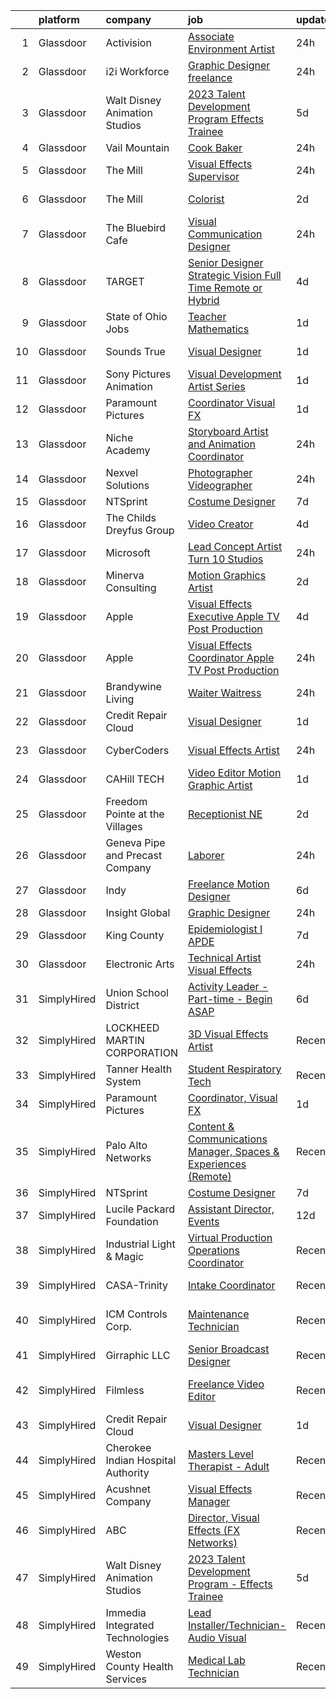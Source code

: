 

|    | platform    | company                            | job                                                                                                                                                                                                                                                                                                                                                                                                                                                                                                                                                                                                                                                                                                                                                                                                                                                                                                                                                                                                                                                                                                                                                                                                                                                                                                                                                                                                 | update_time   | location           |
|---:|:------------|:-----------------------------------|:----------------------------------------------------------------------------------------------------------------------------------------------------------------------------------------------------------------------------------------------------------------------------------------------------------------------------------------------------------------------------------------------------------------------------------------------------------------------------------------------------------------------------------------------------------------------------------------------------------------------------------------------------------------------------------------------------------------------------------------------------------------------------------------------------------------------------------------------------------------------------------------------------------------------------------------------------------------------------------------------------------------------------------------------------------------------------------------------------------------------------------------------------------------------------------------------------------------------------------------------------------------------------------------------------------------------------------------------------------------------------------------------------|:--------------|:-------------------|
|  1 | Glassdoor   | Activision                         | [Associate Environment Artist](https://www.glassdoor.com/partner/jobListing.htm?pos=118&ao=1136043&s=58&guid=0000018340004bed99a63f37c194e898&src=GD_JOB_AD&t=SR&vt=w&cs=1_82ed2bdb&cb=1663226105200&jobListingId=1008141048620&jrtk=3-0-1gd000j17kbm7801-1gd000j1t2a6p000-d426e1abbae85a05-)                                                                                                                                                                                                                                                                                                                                                                                                                                                                                                                                                                                                                                                                                                                                                                                                                                                                                                                                                                                                                                                                                                       | 24h           | Carlsbad, CA       |
|  2 | Glassdoor   | i2i Workforce                      | [Graphic Designer   freelance](https://www.glassdoor.com/partner/jobListing.htm?pos=111&ao=1136043&s=58&guid=0000018340004bed99a63f37c194e898&src=GD_JOB_AD&t=SR&vt=w&ea=1&cs=1_b0543a3a&cb=1663226105200&jobListingId=1008139506840&jrtk=3-0-1gd000j17kbm7801-1gd000j1t2a6p000-45bbbb1af1733ff4-)                                                                                                                                                                                                                                                                                                                                                                                                                                                                                                                                                                                                                                                                                                                                                                                                                                                                                                                                                                                                                                                                                                  | 24h           | Colorado           |
|  3 | Glassdoor   | Walt Disney Animation Studios      | [2023 Talent Development Program   Effects Trainee](https://www.glassdoor.com/partner/jobListing.htm?pos=109&ao=1136043&s=58&guid=0000018340004bed99a63f37c194e898&src=GD_JOB_AD&t=SR&vt=w&cs=1_3ae5574f&cb=1663226105200&jobListingId=1008128862520&jrtk=3-0-1gd000j17kbm7801-1gd000j1t2a6p000-75fffbc0dc0d6f25-)                                                                                                                                                                                                                                                                                                                                                                                                                                                                                                                                                                                                                                                                                                                                                                                                                                                                                                                                                                                                                                                                                  | 5d            | Burbank, CA        |
|  4 | Glassdoor   | Vail Mountain                      | [Cook   Baker](https://www.glassdoor.com/partner/jobListing.htm?pos=101&ao=1110586&s=58&guid=0000018340004bed99a63f37c194e898&src=GD_JOB_AD&t=SR&vt=w&ea=1&cs=1_383cd071&cb=1663226105199&jobListingId=1008139167031&cpc=7F925F5888094D6A&jrtk=3-0-1gd000j17kbm7801-1gd000j1t2a6p000-389fb3d467213201--6NYlbfkN0D7AAlhp0W5eIlXc3IH5IafMgBvIc7X2CAdlctRQxAPLUgkEzRQ0A-BYWKvQTR3RpRWMhlhJ9bWC-ID41Me3H9TSO-V7PmYZrNXQIdaWMqHWlAjCjBN0M-qVufUVnQxfaEpddKccnKKI-gNTVL-0MsATJtxpLDGd5rjIpY6Bqq23zOeskJelic4NkhzOAD6zNpy35RUwVnbhrJKwmfzkcJyK-ye0XY9ktHHoj8rKbFDAssa0fGOYppDNurYU1kdQqHAnnkzklGnJboI25gBGmWaZ0vjiuSGUJFUrK3Tc0lXApySrD0xQnDdIEI8iKTTnlLsulMM_nLDBTDE1ziogGHOivCYlJVYhq7a4Rmod_OTPTj5kem2AYiCXXOM6SlbEW0Okty2LOmw2aMMdZDwrMMUWuH2ZsPjfCeTJDn_AzI_aAKxaM-FdqWrdVV9PNuIhQa02fsIH8dVTF7FUxQKPysMmw0odAkBAqPFp82ar75cDhawKlmRbEs-SqRbMp2W5BQ02-Kd1lUc2atgCZTc5fB-ILaEs2MLR_QYq4guRgZYMBM8Ohnznozg4GJlSxSuzCT-zYCTtk1AiZY8B54rNBiu_C_ifyMcOXjxMxSJ5oT4iczSZKlV7jXcJFRbrLxNy4j2tJC4my9L4MmENnYfwFkIKfWct5_f_brsTM0FuaEHr2qPylGwcYO7K8uaEmpJk2QldjQCpzmoMWurS-k6ZiiSFSzS_q5_4nWGenDwpgJdvY8TnN_i7dQ-PppfCKSfJ_wnKdsdSJFwDfQI8CiKI97OOUTX3o0koUwfYsi3mAvbVhLHodb7DRJ5Eqs1odA37yw_zFcCfyhXGaOiqWWVA7FoGSIQKUMoQbGMvRi92LtPMnRFaiHnz1QuYTrldSsB2taVDZOzsmogJbFQNQqtgBHu2LF_YTYeygXw5HE11I7HlYz7z-wymvDwb12ST2SNOOvfqU2srGjDR7ELkkG2bZc10RKNT78m00gV3ltn-GyyMqMvFa1jF72Zd04hxSlm2BFnsNI4z65fJA%3D%3D) | 24h           | Vail, CO           |
|  5 | Glassdoor   | The Mill                           | [Visual Effects Supervisor](https://www.glassdoor.com/partner/jobListing.htm?pos=113&ao=1136043&s=58&guid=0000018340004bed99a63f37c194e898&src=GD_JOB_AD&t=SR&vt=w&cs=1_b5c9516e&cb=1663226105200&jobListingId=1008141035984&jrtk=3-0-1gd000j17kbm7801-1gd000j1t2a6p000-11347f5968fcbc15-)                                                                                                                                                                                                                                                                                                                                                                                                                                                                                                                                                                                                                                                                                                                                                                                                                                                                                                                                                                                                                                                                                                          | 24h           | Chicago, IL        |
|  6 | Glassdoor   | The Mill                           | [Colorist](https://www.glassdoor.com/partner/jobListing.htm?pos=119&ao=1136043&s=58&guid=0000018340004bed99a63f37c194e898&src=GD_JOB_AD&t=SR&vt=w&cs=1_1fdfc65d&cb=1663226105200&jobListingId=1008135529367&jrtk=3-0-1gd000j17kbm7801-1gd000j1t2a6p000-34cde9ec856f672c-)                                                                                                                                                                                                                                                                                                                                                                                                                                                                                                                                                                                                                                                                                                                                                                                                                                                                                                                                                                                                                                                                                                                           | 2d            | New York, NY       |
|  7 | Glassdoor   | The Bluebird Cafe                  | [Visual Communication Designer](https://www.glassdoor.com/partner/jobListing.htm?pos=116&ao=1136043&s=58&guid=0000018340004bed99a63f37c194e898&src=GD_JOB_AD&t=SR&vt=w&ea=1&cs=1_bd19598b&cb=1663226105200&jobListingId=1008141256985&jrtk=3-0-1gd000j17kbm7801-1gd000j1t2a6p000-81559ffb7d89eb2b-)                                                                                                                                                                                                                                                                                                                                                                                                                                                                                                                                                                                                                                                                                                                                                                                                                                                                                                                                                                                                                                                                                                 | 24h           | New York, NY       |
|  8 | Glassdoor   | TARGET                             | [Senior Designer  Strategic Vision  Full Time Remote or Hybrid ](https://www.glassdoor.com/partner/jobListing.htm?pos=121&ao=1136043&s=58&guid=0000018340004bed99a63f37c194e898&src=GD_JOB_AD&t=SR&vt=w&cs=1_787f0c14&cb=1663226105200&jobListingId=1008130637902&jrtk=3-0-1gd000j17kbm7801-1gd000j1t2a6p000-97676a695d493dd1-)                                                                                                                                                                                                                                                                                                                                                                                                                                                                                                                                                                                                                                                                                                                                                                                                                                                                                                                                                                                                                                                                     | 4d            | Minneapolis, MN    |
|  9 | Glassdoor   | State of Ohio Jobs                 | [Teacher  Mathematics ](https://www.glassdoor.com/partner/jobListing.htm?pos=117&ao=1136043&s=58&guid=0000018340004bed99a63f37c194e898&src=GD_JOB_AD&t=SR&vt=w&cs=1_0a0f8810&cb=1663226105200&jobListingId=1008136482810&jrtk=3-0-1gd000j17kbm7801-1gd000j1t2a6p000-7266895dfa43226f-)                                                                                                                                                                                                                                                                                                                                                                                                                                                                                                                                                                                                                                                                                                                                                                                                                                                                                                                                                                                                                                                                                                              | 1d            | Ohio               |
| 10 | Glassdoor   | Sounds True                        | [Visual Designer](https://www.glassdoor.com/partner/jobListing.htm?pos=127&ao=1136043&s=58&guid=0000018340004bed99a63f37c194e898&src=GD_JOB_AD&t=SR&vt=w&ea=1&cs=1_fd413939&cb=1663226105201&jobListingId=1008136172477&jrtk=3-0-1gd000j17kbm7801-1gd000j1t2a6p000-43129ac4df26c860-)                                                                                                                                                                                                                                                                                                                                                                                                                                                                                                                                                                                                                                                                                                                                                                                                                                                                                                                                                                                                                                                                                                               | 1d            | Louisville, CO     |
| 11 | Glassdoor   | Sony Pictures Animation            | [Visual Development Artist   Series](https://www.glassdoor.com/partner/jobListing.htm?pos=112&ao=1136043&s=58&guid=0000018340004bed99a63f37c194e898&src=GD_JOB_AD&t=SR&vt=w&cs=1_06a69ef5&cb=1663226105200&jobListingId=1008137955354&jrtk=3-0-1gd000j17kbm7801-1gd000j1t2a6p000-de29373453c4995d-)                                                                                                                                                                                                                                                                                                                                                                                                                                                                                                                                                                                                                                                                                                                                                                                                                                                                                                                                                                                                                                                                                                 | 1d            | Culver City, CA    |
| 12 | Glassdoor   | Paramount Pictures                 | [Coordinator  Visual FX](https://www.glassdoor.com/partner/jobListing.htm?pos=123&ao=1136043&s=58&guid=0000018340004bed99a63f37c194e898&src=GD_JOB_AD&t=SR&vt=w&cs=1_13c80abf&cb=1663226105201&jobListingId=1008136875068&jrtk=3-0-1gd000j17kbm7801-1gd000j1t2a6p000-7b8b652dda9028a5-)                                                                                                                                                                                                                                                                                                                                                                                                                                                                                                                                                                                                                                                                                                                                                                                                                                                                                                                                                                                                                                                                                                             | 1d            | Los Angeles, CA    |
| 13 | Glassdoor   | Niche Academy                      | [Storyboard Artist and Animation Coordinator](https://www.glassdoor.com/partner/jobListing.htm?pos=125&ao=1136043&s=58&guid=0000018340004bed99a63f37c194e898&src=GD_JOB_AD&t=SR&vt=w&ea=1&cs=1_58b6fa58&cb=1663226105201&jobListingId=1008139879017&jrtk=3-0-1gd000j17kbm7801-1gd000j1t2a6p000-26ca5f321b95c522-)                                                                                                                                                                                                                                                                                                                                                                                                                                                                                                                                                                                                                                                                                                                                                                                                                                                                                                                                                                                                                                                                                   | 24h           | Remote             |
| 14 | Glassdoor   | Nexvel Solutions                   | [Photographer   Videographer](https://www.glassdoor.com/partner/jobListing.htm?pos=102&ao=1110586&s=58&guid=0000018340004bed99a63f37c194e898&src=GD_JOB_AD&t=SR&vt=w&ea=1&cs=1_01a0dc59&cb=1663226105199&jobListingId=1008139426384&cpc=39A4E8CE329AB187&jrtk=3-0-1gd000j17kbm7801-1gd000j1t2a6p000-7ae58f5d2c3171b9--6NYlbfkN0CbOBDnXh7xKrgMGajRcwtiULnNRH2HD4OcgrC7cTdOeqhpqD0i0HFPt9to3EfzcIjWSIYw9Bef0x94f3z4a5s6Bt5ZGqpnIgG2jlRvocAP7Ehvmm83avUB4o77lCdPjkeztO6d75Svq2iFXDGKNzlBVqt6WuYtqqxWyhB1FjfkDgYgQ9JjcWzDQ7-zrxoW4Unc8nBuBNuwtqYyp82yyZ2Waz-H0F2KoNc9WXqw7vH5g-RHR3aEIvHpMUGtanEH_cP1dAdGBFt7m36esYeBeH9ZII9vg81zKUBWwmW7pIRDobEGEC_mLCjYYeodWZs71wIdO6_sG0Iasx70OcR4_up-cIpH1GdFLv5j0API8Ju_fI21ennzIzywf9deSOqZCHvVDaOPDrlZ2mxRbkyflReMAIzJC7spOEQr4FWBR9YoCKOx1SKtcajm2y0TXXuTKR0ZOzxPfgXlmRNzqrKJ-K0QUPMTnTx7FoLHARWDLnzxYg3DtuOFBvWORyVd8u6Vrh8%3D)                                                                                                                                                                                                                                                                                                                                                                                                                                                                                                                                | 24h           | Philadelphia, PA   |
| 15 | Glassdoor   | NTSprint                           | [Costume Designer](https://www.glassdoor.com/partner/jobListing.htm?pos=107&ao=1136043&s=58&guid=0000018340004bed99a63f37c194e898&src=GD_JOB_AD&t=SR&vt=w&ea=1&cs=1_2582d0eb&cb=1663226105199&jobListingId=1008125068997&jrtk=3-0-1gd000j17kbm7801-1gd000j1t2a6p000-c91b35fba03e95ee-)                                                                                                                                                                                                                                                                                                                                                                                                                                                                                                                                                                                                                                                                                                                                                                                                                                                                                                                                                                                                                                                                                                              | 7d            | Remote             |
| 16 | Glassdoor   | The Childs Dreyfus Group           | [Video Creator](https://www.glassdoor.com/partner/jobListing.htm?pos=124&ao=1136043&s=58&guid=0000018340004bed99a63f37c194e898&src=GD_JOB_AD&t=SR&vt=w&ea=1&cs=1_93d08e68&cb=1663226105201&jobListingId=1008130552471&jrtk=3-0-1gd000j17kbm7801-1gd000j1t2a6p000-2b3fa6dd7eb320e3-)                                                                                                                                                                                                                                                                                                                                                                                                                                                                                                                                                                                                                                                                                                                                                                                                                                                                                                                                                                                                                                                                                                                 | 4d            | Remote             |
| 17 | Glassdoor   | Microsoft                          | [Lead Concept Artist   Turn 10 Studios](https://www.glassdoor.com/partner/jobListing.htm?pos=129&ao=1136043&s=58&guid=0000018340004bed99a63f37c194e898&src=GD_JOB_AD&t=SR&vt=w&cs=1_7e3c501b&cb=1663226105201&jobListingId=1008140157575&jrtk=3-0-1gd000j17kbm7801-1gd000j1t2a6p000-cd5c613885660123-)                                                                                                                                                                                                                                                                                                                                                                                                                                                                                                                                                                                                                                                                                                                                                                                                                                                                                                                                                                                                                                                                                              | 24h           | Redmond, WA        |
| 18 | Glassdoor   | Minerva Consulting                 | [Motion Graphics Artist](https://www.glassdoor.com/partner/jobListing.htm?pos=130&ao=1136043&s=58&guid=0000018340004bed99a63f37c194e898&src=GD_JOB_AD&t=SR&vt=w&ea=1&cs=1_70fc44bb&cb=1663226105201&jobListingId=1008134222954&jrtk=3-0-1gd000j17kbm7801-1gd000j1t2a6p000-91e077c834931176-)                                                                                                                                                                                                                                                                                                                                                                                                                                                                                                                                                                                                                                                                                                                                                                                                                                                                                                                                                                                                                                                                                                        | 2d            | Remote             |
| 19 | Glassdoor   | Apple                              | [Visual Effects Executive  Apple TV  Post Production](https://www.glassdoor.com/partner/jobListing.htm?pos=120&ao=1136043&s=58&guid=0000018340004bed99a63f37c194e898&src=GD_JOB_AD&t=SR&vt=w&cs=1_93847035&cb=1663226105200&jobListingId=1008130984242&jrtk=3-0-1gd000j17kbm7801-1gd000j1t2a6p000-cef1915e59ab6a75-)                                                                                                                                                                                                                                                                                                                                                                                                                                                                                                                                                                                                                                                                                                                                                                                                                                                                                                                                                                                                                                                                                | 4d            | Culver City, CA    |
| 20 | Glassdoor   | Apple                              | [Visual Effects Coordinator  Apple TV  Post Production](https://www.glassdoor.com/partner/jobListing.htm?pos=114&ao=1136043&s=58&guid=0000018340004bed99a63f37c194e898&src=GD_JOB_AD&t=SR&vt=w&cs=1_0f9c393d&cb=1663226105200&jobListingId=1008139502844&jrtk=3-0-1gd000j17kbm7801-1gd000j1t2a6p000-22323a1b7e6276c5-)                                                                                                                                                                                                                                                                                                                                                                                                                                                                                                                                                                                                                                                                                                                                                                                                                                                                                                                                                                                                                                                                              | 24h           | Culver City, CA    |
| 21 | Glassdoor   | Brandywine Living                  | [Waiter   Waitress](https://www.glassdoor.com/partner/jobListing.htm?pos=106&ao=1136043&s=58&guid=0000018340004bed99a63f37c194e898&src=GD_JOB_AD&t=SR&vt=w&cs=1_81d59b70&cb=1663226105199&jobListingId=1008139231766&jrtk=3-0-1gd000j17kbm7801-1gd000j1t2a6p000-0781dfb7615878af-)                                                                                                                                                                                                                                                                                                                                                                                                                                                                                                                                                                                                                                                                                                                                                                                                                                                                                                                                                                                                                                                                                                                  | 24h           | Little Neck, NY    |
| 22 | Glassdoor   | Credit Repair Cloud                | [Visual Designer](https://www.glassdoor.com/partner/jobListing.htm?pos=115&ao=1136043&s=58&guid=0000018340004bed99a63f37c194e898&src=GD_JOB_AD&t=SR&vt=w&ea=1&cs=1_87b8b5db&cb=1663226105200&jobListingId=1008136171133&jrtk=3-0-1gd000j17kbm7801-1gd000j1t2a6p000-1cd95d35f6f62dee-)                                                                                                                                                                                                                                                                                                                                                                                                                                                                                                                                                                                                                                                                                                                                                                                                                                                                                                                                                                                                                                                                                                               | 1d            | Los Angeles, CA    |
| 23 | Glassdoor   | CyberCoders                        | [Visual Effects Artist](https://www.glassdoor.com/partner/jobListing.htm?pos=104&ao=1110586&s=58&guid=0000018340004bed99a63f37c194e898&src=GD_JOB_AD&t=SR&vt=w&ea=1&cs=1_9a5335c2&cb=1663226105199&jobListingId=1008140369643&cpc=C4A69CCDBB3B9599&jrtk=3-0-1gd000j17kbm7801-1gd000j1t2a6p000-d5c7a249f8dcd86c--6NYlbfkN0CpFJQzrgRR8WqXWK1qKKEqALWJw739KlKqr2H-MSI4eoBlI4EFrmor2FYZMP3muM2qU_lxeZ-TX3AgR04QhDVNujFk5HvIaA0I7DJFRALEGAmEv_J3MlA00uidDpjAtPOJTHijGJDXEXHIL7gZeB8rUL1E_a6VgFlfLEriE01yK-mLZNVWzipNdQ8FfL_B6gVh7bJujKtmjO8xkjzIx2SrhW-z7ZF-pn-V3RuqZgoaQa0YVoUrN4iY62X16Rvn5iad9_pjB_JbnsrjpQ9JAgRtuGWNktwKlA28PPWsAvB5ApO9d9dgIap3POHiSPY92tI95tI0cIjCt39c62_5aLWAzBgWJMvHJcsv2T0niDfDa4wXRwSUpVpXbpJyOsHz9DOaB6zKxPjH49ESd9EPJnDWZkjee1Zvbhppn6fVSJaUcZBLSp4B3l9dkqzrwIxStp8Z-KUDZbDFgGm0DVn9XKbFmTUAvw_2lYYnFsrLmzk908NYs8csfD2qvKcf5G5D2NLM1Qq5SpplC1npm6ht1PLbvjxfdokS1VCdobawgFFbzzPQunUjnqcWstx8oBi_U3NEPCiTGcMWdydRCWgPjxh7bdVujJ42bfszzy1s5yEd_s90PMRv8yZtCEBQqsDEVn1sW3yz2Jnvp55CblzHzLdPDsgOSWGSP7uW1K2u00zhOIaL7lZShh1cqzRUK6X0sZY-rXuuYZ9pVGKK9RnfOT1CLV_oXSwFLtyzhvKH_BRoH8zXI3aB5ceKlLfQ5cpReAdPUrYhWjLszFtvCvJg0eNnQ7t8aTYtjYZ7RDiyGO7nmWnCQu9C3Wthdb8uod-wCy-nq1g_SYRHPlHXqSfnEP0VdCJOyup8PXpfffwrquIkQ3c3xwDKbL0majhBJ448fmPToee44y_RMUXMYLklSsCXG4PGUAhKLvnGdwChryNcAJ7uP7AuG6PYqTXlq2KMWh7rQqzo5_7IGYd9XIdeXufjjGZPr5ektf4VF1EZTCIBYA%3D%3D)                        | 24h           | Los Angeles, CA    |
| 24 | Glassdoor   | CAHill TECH                        | [Video Editor   Motion Graphic Artist](https://www.glassdoor.com/partner/jobListing.htm?pos=103&ao=1110586&s=58&guid=0000018340004bed99a63f37c194e898&src=GD_JOB_AD&t=SR&vt=w&ea=1&cs=1_33bd549d&cb=1663226105199&jobListingId=1008136789858&cpc=451933188B21919D&jrtk=3-0-1gd000j17kbm7801-1gd000j1t2a6p000-95ecd16d55d109be--6NYlbfkN0CHpSnjIPxMtekS58WZl5Olhjo2iWL5RjE_Boe0ccr3FuGoV4i2gtzxM52I_gDoApS3fSno2zIsBcYzrcdPMQWsV2pu-S-X_LpozHPnRsQpsdCjn2okO6EhQUYKDd9v9IRgrWI-wGxamJK9uwwYNiH057cNNYMX_vyc1U4ZP9-3e06zh9JSkn3X4OXVyM2XLOA3r1DlqbJaLMrodo3CoLlKJh2wcg3Lm2X_ccLjA81zSN5Pqnsps1Q5cdzArXDysEV050HEn93BJGEIc_MW0WomCn20QE-_0EgE6OF76K2T2G76t52LVXfJa5GmULiNIyepjCjeMf7550PhuVbxi1Em8g4SHTA-TpJ4macL5hEs0m_SHCf15K1uaxEjt9kLvO--UznHmNgN0eesQvbcuCRK7ZTbgRiHLQJwH60adj57gZqN1D28GSCoAK7X5fqTsexBt2DEzy5SZ6ql7e-s2eGcLNaMEeUx30AtRui-hgmYn-f_4Ajn09JlMgZRqQ1MQXQ%3D)                                                                                                                                                                                                                                                                                                                                                                                                                                                                                                                       | 1d            | Remote             |
| 25 | Glassdoor   | Freedom Pointe at the Villages     | [Receptionist   NE](https://www.glassdoor.com/partner/jobListing.htm?pos=128&ao=1136043&s=58&guid=0000018340004bed99a63f37c194e898&src=GD_JOB_AD&t=SR&vt=w&cs=1_a63bdf28&cb=1663226105201&jobListingId=1008134221729&jrtk=3-0-1gd000j17kbm7801-1gd000j1t2a6p000-612b8b730e260bca-)                                                                                                                                                                                                                                                                                                                                                                                                                                                                                                                                                                                                                                                                                                                                                                                                                                                                                                                                                                                                                                                                                                                  | 2d            | The Villages, FL   |
| 26 | Glassdoor   | Geneva Pipe and Precast Company    | [Laborer](https://www.glassdoor.com/partner/jobListing.htm?pos=108&ao=1136043&s=58&guid=0000018340004bed99a63f37c194e898&src=GD_JOB_AD&t=SR&vt=w&ea=1&cs=1_755560bc&cb=1663226105199&jobListingId=1008138810949&jrtk=3-0-1gd000j17kbm7801-1gd000j1t2a6p000-eeed3be602fd241d-)                                                                                                                                                                                                                                                                                                                                                                                                                                                                                                                                                                                                                                                                                                                                                                                                                                                                                                                                                                                                                                                                                                                       | 24h           | Washington, UT     |
| 27 | Glassdoor   | Indy                               | [Freelance Motion Designer](https://www.glassdoor.com/partner/jobListing.htm?pos=126&ao=1136043&s=58&guid=0000018340004bed99a63f37c194e898&src=GD_JOB_AD&t=SR&vt=w&ea=1&cs=1_f05e4494&cb=1663226105201&jobListingId=1008126044232&jrtk=3-0-1gd000j17kbm7801-1gd000j1t2a6p000-b6862fded3167529-)                                                                                                                                                                                                                                                                                                                                                                                                                                                                                                                                                                                                                                                                                                                                                                                                                                                                                                                                                                                                                                                                                                     | 6d            | Remote             |
| 28 | Glassdoor   | Insight Global                     | [Graphic Designer](https://www.glassdoor.com/partner/jobListing.htm?pos=105&ao=1110586&s=58&guid=0000018340004bed99a63f37c194e898&src=GD_JOB_AD&t=SR&vt=w&ea=1&cs=1_6e2682f5&cb=1663226105199&jobListingId=1008140284035&cpc=3BA4CE39D5B5DEF5&jrtk=3-0-1gd000j17kbm7801-1gd000j1t2a6p000-0c2012a440d9967c--6NYlbfkN0BKkHZu3wF05EeDimN_p6sYpKCMArvwa95YdH7UpkaBCi52Bcb3JNt3QpXU1JGZrLRaT4-sbI7ZNj7oVphyX7jfnA5KdYmN_jJyCugDgxDzB-HnRs_8BQjdhyPHXV-_kFssF7NQKmbC8I_V-loY2WK4Broq4jmSKI8FJrPD37Tadv_ELABB4aEtRhPy9Ml6FmJUxnJRbJdILgXLvvsbBLWNYNjqDlm81OqRKaduwo4Wldzbp4lu20pU4XgxrwvqjeXO5QHaaV6OUkCplld2DC7HCYk-9T_jSBR6h_Wqv2e-3vo-TTo_UJUeNu4qz08J4ELN-DWZww4GY6WKOpBLTZkRM--vANtoua8Hhu8Cf2QfdGJvAx0jhGeEy4ovMIgmyqlv_nuWWmvL5zCTHwTbh6rY0FdaKKARr946_aKRl7A5-Am1PpmZNlCGhNVkC9pinlTKN-lOOse6PtIUiBMUZ1q-pgV7-KYgSH2_qv8sOzKFUg6RTtywnnU-EBTi4Kh1aVM-BmpMnGOhOA%3D%3D)                                                                                                                                                                                                                                                                                                                                                                                                                                                                                                                             | 24h           | Remote             |
| 29 | Glassdoor   | King County                        | [Epidemiologist I   APDE](https://www.glassdoor.com/partner/jobListing.htm?pos=122&ao=1136043&s=58&guid=0000018340004bed99a63f37c194e898&src=GD_JOB_AD&t=SR&vt=w&cs=1_6d708fa7&cb=1663226105200&jobListingId=1008124276300&jrtk=3-0-1gd000j17kbm7801-1gd000j1t2a6p000-0d8edfbc0d2b33e6-)                                                                                                                                                                                                                                                                                                                                                                                                                                                                                                                                                                                                                                                                                                                                                                                                                                                                                                                                                                                                                                                                                                            | 7d            | Seattle, WA        |
| 30 | Glassdoor   | Electronic Arts                    | [Technical Artist   Visual Effects](https://www.glassdoor.com/partner/jobListing.htm?pos=110&ao=1136043&s=58&guid=0000018340004bed99a63f37c194e898&src=GD_JOB_AD&t=SR&vt=w&cs=1_435ba3b8&cb=1663226105200&jobListingId=1008140058904&jrtk=3-0-1gd000j17kbm7801-1gd000j1t2a6p000-f3a8d4d6eb4f192b-)                                                                                                                                                                                                                                                                                                                                                                                                                                                                                                                                                                                                                                                                                                                                                                                                                                                                                                                                                                                                                                                                                                  | 24h           | Seattle, WA        |
| 31 | SimplyHired | Union School District              | [Activity Leader - Part-time - Begin ASAP](https://www.simplyhired.com/job/iu2z-gOuXMIvj__J6l---Ykt5fY3U1shKhRwzBghbTlcjimI3RQxbQ?q=visual+effects)                                                                                                                                                                                                                                                                                                                                                                                                                                                                                                                                                                                                                                                                                                                                                                                                                                                                                                                                                                                                                                                                                                                                                                                                                                                 | 6d            | San Jose, CA       |
| 32 | SimplyHired | LOCKHEED MARTIN CORPORATION        | [3D Visual Effects Artist](https://www.simplyhired.com/job/J3GjyzAcwZmVvmk1TNEJIy9cz-07OEKPtMqbbQurOD88lapBTUgJMA?q=visual+effects)                                                                                                                                                                                                                                                                                                                                                                                                                                                                                                                                                                                                                                                                                                                                                                                                                                                                                                                                                                                                                                                                                                                                                                                                                                                                 | Recently      | Englewood, CO      |
| 33 | SimplyHired | Tanner Health System               | [Student Respiratory Tech](https://www.simplyhired.com/job/aEPYEb3s8rsJF3qutfXza0l1UGbbG0t5ICrBYCs9QxynIX4nM_MXOg?q=visual+effects)                                                                                                                                                                                                                                                                                                                                                                                                                                                                                                                                                                                                                                                                                                                                                                                                                                                                                                                                                                                                                                                                                                                                                                                                                                                                 | Recently      | Villa Rica, GA     |
| 34 | SimplyHired | Paramount Pictures                 | [Coordinator, Visual FX](https://www.simplyhired.com/job/M7zQU8IFZGnOpIr934WYuBJp4H8kLZgJtJqvshGmOk4Ef22nYzXfWg?q=visual+effects)                                                                                                                                                                                                                                                                                                                                                                                                                                                                                                                                                                                                                                                                                                                                                                                                                                                                                                                                                                                                                                                                                                                                                                                                                                                                   | 1d            | Los Angeles, CA    |
| 35 | SimplyHired | Palo Alto Networks                 | [Content & Communications Manager, Spaces & Experiences (Remote)](https://www.simplyhired.com/job/6F_4SXKRsAAApv5hkcB0-21mK1d-gQOLuGEy5dp8_J0y5konn5G-uA?q=visual+effects)                                                                                                                                                                                                                                                                                                                                                                                                                                                                                                                                                                                                                                                                                                                                                                                                                                                                                                                                                                                                                                                                                                                                                                                                                          | Recently      | Santa Clara, CA    |
| 36 | SimplyHired | NTSprint                           | [Costume Designer](https://www.simplyhired.com/job/19-YVuGfFq1tbqiwo9RRNoNhEP-CMf_alYp2ugT-1AMpJ8Krc6ziDQ?q=visual+effects)                                                                                                                                                                                                                                                                                                                                                                                                                                                                                                                                                                                                                                                                                                                                                                                                                                                                                                                                                                                                                                                                                                                                                                                                                                                                         | 7d            | Remote             |
| 37 | SimplyHired | Lucile Packard Foundation          | [Assistant Director, Events](https://www.simplyhired.com/job/J_SQGH62TVqy30ZkhAxWRRxZ67RW8S2PiT310IoUCGGGnleL2UXj-A?q=visual+effects)                                                                                                                                                                                                                                                                                                                                                                                                                                                                                                                                                                                                                                                                                                                                                                                                                                                                                                                                                                                                                                                                                                                                                                                                                                                               | 12d           | Palo Alto, CA      |
| 38 | SimplyHired | Industrial Light & Magic           | [Virtual Production Operations Coordinator](https://www.simplyhired.com/job/GoNrd8hJt9uFzdq4BsE8uE5broyUBG7lYHh-w9LEAGBerH_SJJ_H6w?q=visual+effects)                                                                                                                                                                                                                                                                                                                                                                                                                                                                                                                                                                                                                                                                                                                                                                                                                                                                                                                                                                                                                                                                                                                                                                                                                                                | Recently      | San Francisco, CA  |
| 39 | SimplyHired | CASA-Trinity                       | [Intake Coordinator](https://www.simplyhired.com/job/rBM9NTR0W2riaPH90ygwB6Dd7AYyQ255iVjF5NZhuehOb36BXcI4lg?q=visual+effects)                                                                                                                                                                                                                                                                                                                                                                                                                                                                                                                                                                                                                                                                                                                                                                                                                                                                                                                                                                                                                                                                                                                                                                                                                                                                       | Recently      | Dansville, NY      |
| 40 | SimplyHired | ICM Controls Corp.                 | [Maintenance Technician](https://www.simplyhired.com/job/MKpG2-bxhWXWB1ZMYVBf2c8_MdwqLVLyq7l2CTEvE-p4OflQd93yUA?q=visual+effects)                                                                                                                                                                                                                                                                                                                                                                                                                                                                                                                                                                                                                                                                                                                                                                                                                                                                                                                                                                                                                                                                                                                                                                                                                                                                   | Recently      | North Syracuse, NY |
| 41 | SimplyHired | Girraphic LLC                      | [Senior Broadcast Designer](https://www.simplyhired.com/job/fdtVv98VgJcLk1dKQRpSlJ1u8mn8l5ofLqE1u1ffRigiBtoFDmH6tg?q=visual+effects)                                                                                                                                                                                                                                                                                                                                                                                                                                                                                                                                                                                                                                                                                                                                                                                                                                                                                                                                                                                                                                                                                                                                                                                                                                                                | Recently      | Englewood, CO      |
| 42 | SimplyHired | Filmless                           | [Freelance Video Editor](https://www.simplyhired.com/job/F57dzS09SjhgHE77NFjPHzo9inF4RWQ9eDNyzF5b02h3XkQbCmOgGg?q=visual+effects)                                                                                                                                                                                                                                                                                                                                                                                                                                                                                                                                                                                                                                                                                                                                                                                                                                                                                                                                                                                                                                                                                                                                                                                                                                                                   | Recently      | San Francisco, CA  |
| 43 | SimplyHired | Credit Repair Cloud                | [Visual Designer](https://www.simplyhired.com/job/e0jyrkrVgy0C1zR6TbsDDRa_BxO-0x6HjyEzIAccOlT5IAgCjNz9tw?q=visual+effects)                                                                                                                                                                                                                                                                                                                                                                                                                                                                                                                                                                                                                                                                                                                                                                                                                                                                                                                                                                                                                                                                                                                                                                                                                                                                          | 1d            | Los Angeles, CA    |
| 44 | SimplyHired | Cherokee Indian Hospital Authority | [Masters Level Therapist - Adult](https://www.simplyhired.com/job/Zb1f9ndDfCV9DwGpRQtBDaD502p99LL1Fuxm0qJ1PxK8iNIQhLI8UA?q=visual+effects)                                                                                                                                                                                                                                                                                                                                                                                                                                                                                                                                                                                                                                                                                                                                                                                                                                                                                                                                                                                                                                                                                                                                                                                                                                                          | Recently      | Cherokee, NC       |
| 45 | SimplyHired | Acushnet Company                   | [Visual Effects Manager](https://www.simplyhired.com/job/CuABau9b_msg9dMhS1-8HJDFCUvMom7UXnkcnC1IBkhC-rO3cuhcpg?q=visual+effects)                                                                                                                                                                                                                                                                                                                                                                                                                                                                                                                                                                                                                                                                                                                                                                                                                                                                                                                                                                                                                                                                                                                                                                                                                                                                   | Recently      | Carlsbad, CA       |
| 46 | SimplyHired | ABC                                | [Director, Visual Effects (FX Networks)](https://www.simplyhired.com/job/gSab8jzAG2-Rs5ie-7rUyLPJ1R7SmoFlNPYrmp9IxNacW5s2RR1b6Q?q=visual+effects)                                                                                                                                                                                                                                                                                                                                                                                                                                                                                                                                                                                                                                                                                                                                                                                                                                                                                                                                                                                                                                                                                                                                                                                                                                                   | Recently      | Los Angeles, CA    |
| 47 | SimplyHired | Walt Disney Animation Studios      | [2023 Talent Development Program - Effects Trainee](https://www.simplyhired.com/job/k7QaaEqp7TmEa3jXen8ZaLA72-VIl7q8yQKRCTMW1ra4Rwm0rvvhpQ?q=visual+effects)                                                                                                                                                                                                                                                                                                                                                                                                                                                                                                                                                                                                                                                                                                                                                                                                                                                                                                                                                                                                                                                                                                                                                                                                                                        | 5d            | Burbank, CA        |
| 48 | SimplyHired | Immedia Integrated Technologies    | [Lead Installer/Technician-Audio Visual](https://www.simplyhired.com/job/IL_TH2SXPlz2tOw2DDE_I22xSpEewZlkJne33ZaAXd-CmCI5oTmI_A?q=visual+effects)                                                                                                                                                                                                                                                                                                                                                                                                                                                                                                                                                                                                                                                                                                                                                                                                                                                                                                                                                                                                                                                                                                                                                                                                                                                   | Recently      | Scottsdale, AZ     |
| 49 | SimplyHired | Weston County Health Services      | [Medical Lab Technician](https://www.simplyhired.com/job/ZpSGjvrXR-nkHEEJ5yh3TwbL2Hg3qeylXkuvZt0zSnAsIFwIa-udQg?q=visual+effects)                                                                                                                                                                                                                                                                                                                                                                                                                                                                                                                                                                                                                                                                                                                                                                                                                                                                                                                                                                                                                                                                                                                                                                                                                                                                   | Recently      | Newcastle, WY      |